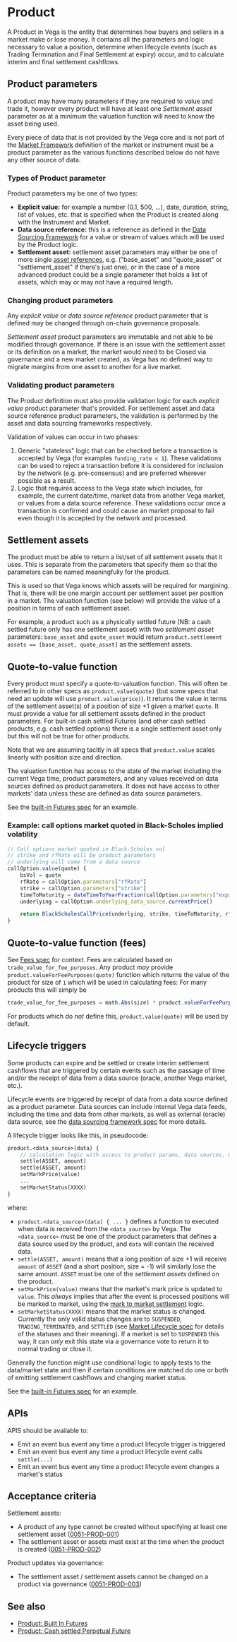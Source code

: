 # Product

A Product in Vega is the entity that determines how buyers and sellers in a market make or lose money. It contains all the parameters and logic necessary to value a position, determine when lifecycle events (such as Trading Termination and Final Settlement at expiry) occur, and to calculate interim and final settlement cashflows.

## Product parameters

A product may have many parameters if they are required to value and trade it, however every product will have at least one *Settlement asset* parameter as at a minimum the valuation function will need to know the asset being used.

Every piece of data that is not provided by the Vega core and is not part of the [Market Framework](./0001-MKTF-market_framework.md) definition of the market or instrument must be a product parameter as the various functions described below do not have any other source of data.

### Types of Product parameter

Product parameters my be one of two types:

- **Explicit value:** for example a number (0.1, 500, ...), date, duration, string, list of values, etc. that is specified when the Product is created along with the Instrument and Market.
- **Data source reference:** this is a reference as defined in the [Data Sourcing Framework](./0045-DSRC-data_sourcing.md) for a value or stream of values which will be used by the Product logic.
- **Settlement asset:** settlement asset parameters may either be one of more single [asset references](./0040-ASSF-asset_framework.md), e.g. ("base_asset" and "quote_asset" or "settlement_asset" if there's just one), or in the case of a more advanced product could be a single parameter that holds a list of assets, which may or may not have a required length.

### Changing product parameters

Any *explicit value* or *data source reference* product parameter that is defined may be changed through on-chain governance proposals.

*Settlement asset* product parameters are immutable and not able to be modified through governance. If there is an issue with the settlement asset or its definition on a market, the market would need to be Closed via governance and a new market created, as Vega has no defined way to migrate margins from one asset to another for a live market.

### Validating product parameters

The Product definition must also provide validation logic for each *explicit value* product parameter that's provided. For settlement asset and data source reference product parameters, the validation is performed by the asset and data sourcing frameworks respectively.

Validation of values can occur in two phases:

1. Generic "stateless" logic that can be checked before a transaction is accepted by Vega (for examples `funding_rate < 1`). These validations can be used to reject a transaction before it is considered for inclusion by the network (e.g. pre-consensus) and are preferred wherever possible as a result.
1. Logic that requires access to the Vega state which includes, for example, the current date/time, market data from another Vega market, or values from a data source reference. These validations occur once a transaction is confirmed and could cause an market proposal to fail even though it is accepted by the network and processed.

## Settlement assets

The product must be able to return a list/set of all settlement assets that it uses. This is separate from the parameters that specify them so that the parameters can be named meaningfully for the product.

This is used so that Vega knows which assets will be required for margining. That is, there will be one margin account per settlement asset per position in a market. The valuation function (see below) will provide the value of a position in terms of each settlement asset.

For example, a product such as a physically settled future (NB: a cash settled future only has one settlement asset) with two *settlement asset* parameters: `base_asset` and `quote_asset` would return `product.settlement assets == [base_asset, quote_asset]` as the settlement assets.

## Quote-to-value function

Every product must specify a quote-to-valuation function. This will often be referred to in other specs as `product.value(quote)` (but some specs that need an update will use `product.value(price)`). It returns the value in terms of the settlement asset(s) of a position of size +1 given a market `quote`. It must provide a value for all settlement assets defined in the product parameters. For built-in cash settled Futures (and other cash settled products, e.g. cash settled options) there is a single settlement asset only but this will not be true for other products.

Note that we are assuming tacitly in all specs that `product.value` scales linearly with position size and direction.

The valuation function has access to the state of the market including the current Vega time, product parameters, and any values received on data sources defined as product parameters. It does not have access to other markets' data unless these are defined as data source parameters.

See the [built-in Futures spec](./0016-PFUT-product_builtin_future.md) for an example.

### Example: call options market quoted in Black-Scholes implied volatility

```javascript
// Call options market quoted in Black-Scholes vol
// strike and rfRate will be product parameters
// underlying will come from a data source
callOption.value(quote) {
	bsVol = quote
	rfRate = callOption.parameters["rfRate"]
	strike = callOption.parameters["strike"]
	timeToMaturity = dateTimeToYearFraction(callOption.parameters["expiryTime"] - vegaTime)
	underlying = callOption.underlying_data_source.currentPrice()

	return BlackScholesCallPrice(underlying, strike, timeToMaturity, rfRate, bsVol)
}
```

## Quote-to-value function (fees)

See [Fees spec](./0029-FEES-fees.md) for context. Fees are calculated based on `trade_value_for_fee_purposes`. Any product *may* provide `product.valueForFeePurposes(quote)` function which returns the value of the product for size of `1` which will be used in calculating fees:
For many products this will simply be

```javascript
trade_value_for_fee_purposes = math.Abs(size) * product.valueForFeePurposes(quote)
```

For products which do *not* define this, `product.value(quote)` will be used by default.

## Lifecycle triggers

Some products can expire and be settled or create interim settlement cashflows that are triggered by certain events such as the passage of time and/or the receipt of data from a data source (oracle, another Vega market, etc.).

Lifecycle events are triggered by receipt of data from a data source defined as a product parameter. Data sources can include internal Vega data feeds, including the time and data from other markets, as well as external (oracle) data source, see the [data sourcing framework spec](./0045-DSRC-data_sourcing.md) for more details.

A lifecycle trigger looks like this, in pseudocode:

```proto
product.<data_source>(data) {
	// calculation logic with access to product params, data sources, market state
	settle(ASSET, amount)
	settle(ASSET, amount)
	setMarkPrice(value)
	...
	setMarketStatus(XXXX)
}
```

where:

- `product.<data_source>(data) { ... }` defines a function to executed when data is received from the `<data_source>` by Vega. The `<data_source>` must be one of the product parameters that defines a data source used by the product, and `data` will contain the received data.
- `settle(ASSET, amount)` means that a long position of size +1 will receive `amount` of `ASSET` (and a short position, size = -1) will similarly lose the same amount. `ASSET` must be one of the *settlement assets* defined on the product.
- `setMarkPrice(value)` means that the market's mark price is updated to `value`. This *always* implies that after the event is processed positions will be marked to market, using the [mark to market settlement](../protocol/0003-MTMK-mark_to_market_settlement.md) logic.
- `setMarketStatus(XXXX)` means that the market status is changed. Currently the only valid status changes are to `SUSPENDED`, `TRADING_TERMINATED`, and `SETTLED` (see [Market Lifecycle spec](./0043-MKTL-market_lifecycle.md) for details of the statuses and their meaning). If a market is set to `SUSPENDED` this way, it can *only* exit this state via a governance vote to return it to normal trading or close it.

Generally the function might use conditional logic to apply tests to the data/market state and then if certain conditions are matched do one or both of emitting settlement cashflows and changing market status.

See the [built-in Futures spec](../protocol/0016-PFUT-product_builtin_future.md) for an example.

## APIs

APIS should be available to:

- Emit an event bus event any time a product lifecycle trigger is triggered
- Emit an event bus event any time a product lifecycle event calls `settle(...)`
- Emit an event bus event any time a product lifecycle event changes a market's status

## Acceptance criteria

Settlement assets:

- A product of any type cannot be created without specifying at least one settlement asset (<a name="0051-PROD-001" href="#0051-PROD-001">0051-PROD-001</a>)
- The settlement asset or assets must exist at the time when the product is created (<a name="0051-PROD-002" href="#0051-PROD-002">0051-PROD-002</a>)

Product updates via governance:

- The settlement asset / settlement assets cannot be changed on a product via governance  (<a name="0051-PROD-003" href="#0051-PROD-003">0051-PROD-003</a>)

## See also

- [Product: Built In Futures](./016-PFUT-product_builtin_future.md)
- [Product: Cash settled Perpetual Future](./0053-PERP-product_builtin_perpetual_future.md)
